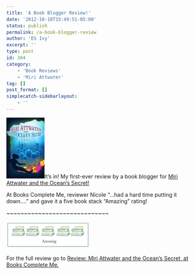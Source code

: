 ```yaml
---
title: 'A Book Blogger Review!'
date: '2012-10-18T15:49:51-05:00'
status: publish
permalink: /a-book-blogger-review
author: 'ES Ivy'
excerpt: ''
type: post
id: 304
category:
    - 'Book Reviews'
    - 'Miri Attwater'
tag: []
post_format: []
simplecatch-sidebarlayout:
    - ''
---
```

[![](../uploads/2012/10/underwater_1250x200014-e1350659402706.jpg "Miri Attwater and the Ocean's Secret")](https://esivy.wordpress.com/miri-attwater-and-the-oceans-secret/)It’s in! My first-ever review by a book blogger for [Miri Attwater and the Ocean’s Secret!](http://192.168.1.34:4945/miri-attwater-and-the-oceans-secret/ "Miri Attwater and the Ocean’s Secret")

At Books Complete Me, reviewer Nicole “…had a hard time putting it down….” and gave it a five book stack “Amazing” rating!

\~~~~~~~~~~~~~~~~~~~~~~~~~~~~~

![](../uploads/2012/10/books-complete-5-stack-rating.png "books complete 5 stack rating")

For the full review go to [Review: Miri Attwater and the Ocean’s Secret, at Books Complete Me.](http://www.bookscompleteme.com/2012/10/review-miri-attwater-and-oceans-secret.html)